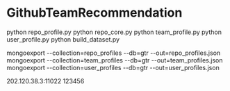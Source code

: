 # GithubTeamRecommendation

python repo_profile.py
python repo_core.py
python team_profile.py
python user_profile.py
python build_dataset.py

mongoexport --collection=repo_profiles --db=gtr --out=repo_profiles.json
mongoexport --collection=team_profiles --db=gtr --out=team_profiles.json
mongoexport --collection=user_profiles --db=gtr --out=user_profiles.json

202.120.38.3:11022
123456